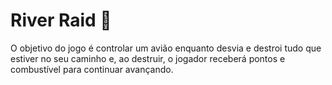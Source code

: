 # River Raid 🛫
O objetivo do jogo é controlar um avião enquanto desvia e destroi tudo que estiver no seu caminho e, ao destruir, o jogador receberá pontos e combustível para continuar avançando.
